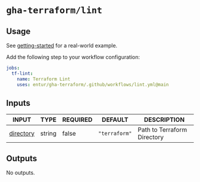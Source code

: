 # `gha-terraform/lint`

## Usage

See [getting-started](https://github.com/entur/getting-started/blob/main/.github/workflows/cd.yml) for a real-world example.

Add the following step to your workflow configuration:

```yml
jobs:
  tf-lint:
    name: Terraform Lint
    uses: entur/gha-terraform/.github/workflows/lint.yml@main
```

## Inputs

<!-- AUTO-DOC-INPUT:START - Do not remove or modify this section -->

|                            INPUT                            |  TYPE  | REQUIRED |    DEFAULT    |         DESCRIPTION         |
|-------------------------------------------------------------|--------|----------|---------------|-----------------------------|
| <a name="input_directory"></a>[directory](#input_directory) | string |  false   | `"terraform"` | Path to Terraform Directory |

<!-- AUTO-DOC-INPUT:END -->

## Outputs

<!-- AUTO-DOC-OUTPUT:START - Do not remove or modify this section -->
No outputs.
<!-- AUTO-DOC-OUTPUT:END -->
